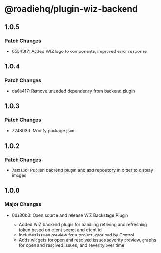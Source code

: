 # @roadiehq/plugin-wiz-backend

## 1.0.5

### Patch Changes

- 85b43f7: Added WIZ logo to components, improved error response

## 1.0.4

### Patch Changes

- da6e417: Remove uneeded dependency from backend plugin

## 1.0.3

### Patch Changes

- 724803d: Modify package.json

## 1.0.2

### Patch Changes

- 7afd136: Publish backend plugin and add repository in order to display images

## 1.0.0

### Major Changes

- 0da30b3: Open source and release WIZ Backstage Plugin

  - Added WIZ backend plugin for handling retriving and refreshing token based on client secret and client id
  - Includes issues preview for a project, grouped by Control.
  - Adds widgets for open and resolved issues severity preview, graphs for open and resolved issues, and severity over time
